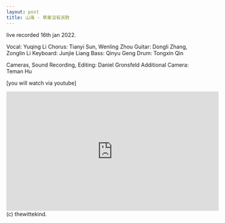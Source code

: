```yaml
---
layout: post
title: 山海 - 草東沒有派對
---
```


live recorded 16th jan 2022.

Vocal: Yuqing Li
Chorus: Tianyi Sun, Wenling Zhou
Guitar: Dongli Zhang, Zonglin Li
Keyboard: Junjie Liang
Bass: Qinyu Geng
Drum: Tongxin Qin

Cameras, Sound Recording, Editing: Daniel Gronsfeld
Additional Camera: Teman Hu

[you will watch via youtube]

<iframe width="560" height="315" src="https://www.youtube.com/embed/mar3EKcGbmI" title="YouTube video player" frameborder="0" allow="accelerometer; autoplay; clipboard-write; encrypted-media; gyroscope; picture-in-picture" allowfullscreen></iframe>

<br>
(c) thewittekind.
 &nbsp;